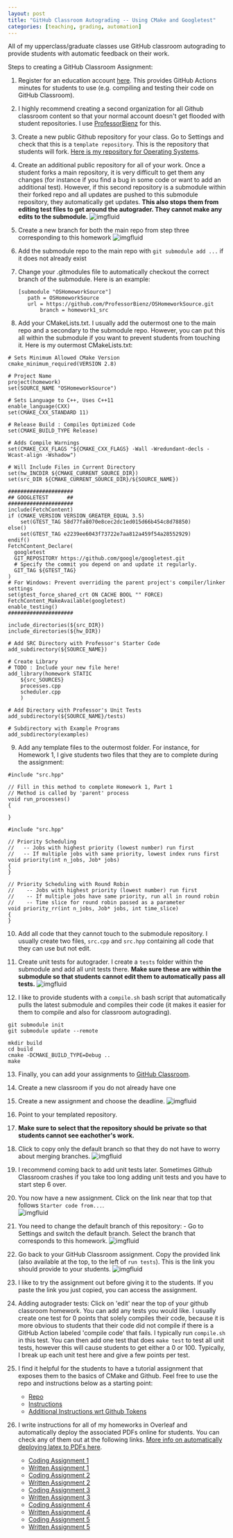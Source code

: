 ```yaml
---
layout: post
title: "GitHub Classroom Autograding -- Using CMake and Googletest"
categories: [teaching, grading, automation]
---
```


All of my upperclass/graduate classes use GitHub classroom autograding to provide students with automatic feedback on their work.  

Steps to creating a GitHub Classroom Assignment:
1. Register for an education account [here](https://github.com/education/teachers).  This provides GitHub Actions minutes for students to use (e.g. compiling and testing their code on GitHub Classroom).  
2. I highly recommend creating a second organization for all Github classroom content so that your normal account doesn't get flooded with student repositories.  I use [ProfessorBienz](https://github.com/ProfessorBienz) for this.
3. Create a new public Github repository for your class.  Go to Settings and check that this is a `template repository`.  This is the repository that students will fork.  [Here is my repository for Operating Systems](https://github.com/ProfessorBienz/OSHomework).
4. Create an additional public repository for all of your work.  Once a student forks a main repository, it is very difficult to get them any changes (for instance if you find a bug in some code or want to add an additional test).  However, if this second repository is a submodule within their forked repo and all updates are pushed to this submodule repository, they automatically get updates.  **This also stops them from editing test files to get around the autograder.  They cannot make any edits to the submodule.**
![imgfluid](https://raw.githubusercontent.com/bienz2/blog/main/assets/github_classroom/submodule.png)

5. Create a new branch for both the main repo from step three corresponding to this homework
![imgfluid](https://raw.githubusercontent.com/bienz2/blog/main/assets/github_classroom/homework_branches.png)

6. Add the submodule repo to the main repo with `git submodule add ...` if it does not already exist
7. Change your .gitmodules file to automatically checkout the correct branch of the submodule.  Here is an example:

    ```
    [submodule "OSHomeworkSource"]
 	   path = OSHomeworkSource
 	   url = https://github.com/ProfessorBienz/OSHomeworkSource.git
           branch = homework1_src
    ```

8. Add your CMakeLists.txt.  I usually add the outermost one to the main repo and a secondary to the submodule repo.  However, you can put this all within the submodule if you want to prevent students from touching it.  Here is my outermost CMakeLists.txt:

```
# Sets Minimum Allowed CMake Version 
cmake_minimum_required(VERSION 2.8)

# Project Name 
project(homework)
set(SOURCE_NAME "OSHomeworkSource")

# Sets Language to C++, Uses C++11
enable_language(CXX)
set(CMAKE_CXX_STANDARD 11)

# Release Build : Compiles Optimized Code
set(CMAKE_BUILD_TYPE Release)

# Adds Compile Warnings
set(CMAKE_CXX_FLAGS "${CMAKE_CXX_FLAGS} -Wall -Wredundant-decls -Wcast-align -Wshadow")

# Will Include Files in Current Directory
set(hw_INCDIR ${CMAKE_CURRENT_SOURCE_DIR})
set(src_DIR ${CMAKE_CURRENT_SOURCE_DIR}/${SOURCE_NAME})

##################### 
## GOOGLETEST      ##
#####################
include(FetchContent)
if (CMAKE_VERSION VERSION_GREATER_EQUAL 3.5)
    set(GTEST_TAG 58d77fa8070e8cec2dc1ed015d66b454c8d78850)
else()
    set(GTEST_TAG e2239ee6043f73722e7aa812a459f54a28552929)
endif()
FetchContent_Declare(
  googletest
  GIT_REPOSITORY https://github.com/google/googletest.git
  # Specify the commit you depend on and update it regularly.
  GIT_TAG ${GTEST_TAG} 
)
# For Windows: Prevent overriding the parent project's compiler/linker settings
set(gtest_force_shared_crt ON CACHE BOOL "" FORCE)
FetchContent_MakeAvailable(googletest)
enable_testing()
#####################

include_directories(${src_DIR})
include_directories(${hw_DIR})

# Add SRC Directory with Professor's Starter Code
add_subdirectory(${SOURCE_NAME})

# Create Library
# TODO : Include your new file here!
add_library(homework STATIC
    ${src_SOURCES}
    processes.cpp
    scheduler.cpp
    )

# Add Directory with Professor's Unit Tests
add_subdirectory(${SOURCE_NAME}/tests)

# Subdirectory with Example Programs
add_subdirectory(examples)
```

9. Add any template files to the outermost folder.  For instance, for Homework 1, I give students two files that they are to complete during the assignment:

```
#include "src.hpp"

// Fill in this method to complete Homework 1, Part 1
// Method is called by 'parent' process
void run_processes()
{

}
```

```
#include "src.hpp"

// Priority Scheduling 
//   -- Jobs with highest priority (lowest number) run first
//   -- If multiple jobs with same priority, lowest index runs first
void priority(int n_jobs, Job* jobs)
{
}

// Priority Scheduling with Round Robin 
//    -- Jobs with highest priority (lowest number) run first
//    -- If multiple jobs have same priority, run all in round robin 
//    -- Time slice for round robin passed as a parameter
void priority_rr(int n_jobs, Job* jobs, int time_slice)
{
}
```

10. Add all code that they cannot touch to the submodule repository.  I usually create two files, `src.cpp` and `src.hpp` containing all code that they can use but not edit.
11. Create unit tests for autograder.  I create a `tests` folder within the submodule and add all unit tests there.  **Make sure these are within the submodule so that students cannot edit them to automatically pass all tests.**
    ![imgfluid](https://raw.githubusercontent.com/bienz2/blog/main/assets/github_classroom/source_code.png)

12. I like to provide students with a `compile.sh` bash script that automatically pulls the latest submodule and compiles their code (it makes it easier for them to compile and also for classroom autograding).

```
git submodule init
git submodule update --remote

mkdir build
cd build
cmake -DCMAKE_BUILD_TYPE=Debug ..
make
```

13. Finally, you can add your assignments to [GitHub Classroom](https://classroom.github.com).
14. Create a new classroom if you do not already have one
15. Create a new assignment and choose the deadline. 
    ![imgfluid](https://raw.githubusercontent.com/bienz2/blog/main/assets/github_classroom/create_assignment.png)

16. Point to your templated repository.
17. **Make sure to select that the repository should be private so that students cannot see eachother's work.**
18. Click to copy only the default branch so that they do not have to worry about merging branches.
    ![imgfluid](https://raw.githubusercontent.com/bienz2/blog/main/assets/github_classroom/initial_settings.png)

19. I recommend coming back to add unit tests later.  Sometimes Github Classroom crashes if you take too long adding unit tests and you have to start step 6 over.
20. You now have a new assignment.  Click on the link near that top that follows `Starter code from...`.  
    ![imgfluid](https://raw.githubusercontent.com/bienz2/blog/main/assets/github_classroom/starter_code.png)

21. You need to change the default branch of this repository:
        - Go to Settings and switch the default branch.  Select the branch that corresponds to this homework.
    ![imgfluid](https://raw.githubusercontent.com/bienz2/blog/main/assets/github_classroom/switch_branch.png)
22. Go back to your GitHub Classroom assignment.  Copy the provided link (also available at the top, to the left of `run tests`).  This is the link you should provide to your students.
    ![imgfluid](https://raw.githubusercontent.com/bienz2/blog/main/assets/github_classroom/assignment_link.png)

23. I like to try the assignment out before giving it to the students.  If you paste the link you just copied, you can access the assignment.

24. Adding autograder tests: Click on 'edit' near the top of your github classroom homework.  You can add any tests you would like.  I usually create one test for 0 points that solely compiles their code, because it is more obvious to students that their code did not compile if there is a GitHub Action labeled 'compile code' that fails.  I typically run `compile.sh` in this test.  You can then add one test that does `make test` to test all unit tests, however this will cause students to get either a 0 or 100.  Typically, I break up each unit test here and give a few points per test.

25. I find it helpful for the students to have a tutorial assignment that exposes them to the basics of CMake and Github.  Feel free to use the repo and instructions below as a starting point:
	- [Repo](https://github.com/ProfessorBienz/GitHub-Classroom-Tutorial?tab=readme-ov-file)
 	- [Instructions](http://teaching.amandabienz.com/GitHub-Classroom-Tutorial/tutorial.pdf)
  	- [Additional Instructions wrt Github Tokens](http://teaching.amandabienz.com/GitHub-Classroom-Tutorial/token.pdf)

26. I write instructions for all of my homeworks in Overleaf and automatically deploy the associated PDFs online for students.  You can check any of them out at the following links.  [More info on automatically deploying latex to PDFs here](http://amandabienz.com/blog/website/automation/2025/05/05/publish-tex.html).
	- [Coding Assignment 1](http://teaching.amandabienz.com/CS481/code1.pdf)
	- [Written Assignment 1](http://teaching.amandabienz.com/CS481/hw1.pdf) 
	- [Coding Assignment 2](http://teaching.amandabienz.com/CS481/code2.pdf)
	- [Written Assignment 2](http://teaching.amandabienz.com/CS481/hw2.pdf) 
	- [Coding Assignment 3](http://teaching.amandabienz.com/CS481/code3.pdf)
	- [Written Assignment 3](http://teaching.amandabienz.com/CS481/hw3.pdf)
	- [Coding Assignment 4](http://teaching.amandabienz.com/CS481/code4.pdf)
	- [Written Assignment 4](http://teaching.amandabienz.com/CS481/hw4.pdf)
	- [Coding Assignment 5](http://teaching.amandabienz.com/CS481/code5.pdf)
	- [Written Assignment 5](http://teaching.amandabienz.com/CS481/hw5.pdf) 


